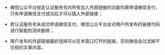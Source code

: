 * 微信公众平台规定认证服务号内所有加入外部链接的功能均需申请微信支付，只有申请微信支付成功后才可以插入外部链接；



* 若认证服务号未成功申请微信支付，微信公众平台会对用户所发布的链接代码进行智能检测并删除；



* 用户发布的外部链接最好选择可以在本窗口打开的链接，否则微信会过滤掉不合规的文章内容。



